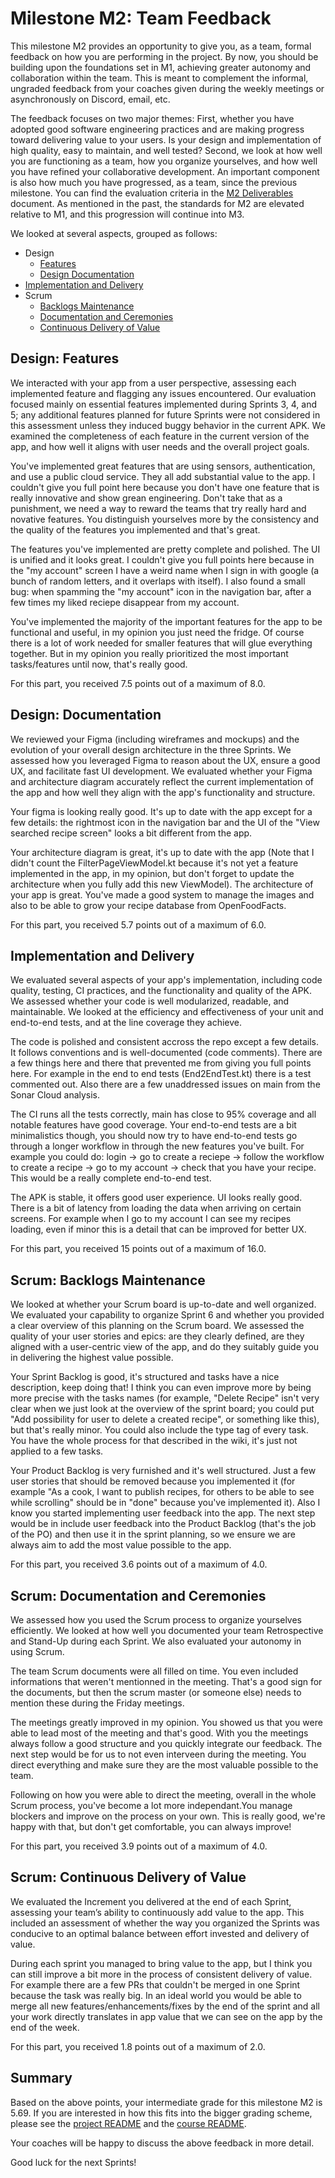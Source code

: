 # Milestone M2: Team Feedback

This milestone M2 provides an opportunity to give you, as a team, formal feedback on how you are performing in the project. By now, you should be building upon the foundations set in M1, achieving greater autonomy and collaboration within the team. This is meant to complement the informal, ungraded feedback from your coaches given during the weekly meetings or asynchronously on Discord, email, etc.

The feedback focuses on two major themes:
First, whether you have adopted good software engineering practices and are making progress toward delivering value to your users.
Is your design and implementation of high quality, easy to maintain, and well tested?
Second, we look at how well you are functioning as a team, how you organize yourselves, and how well you have refined your collaborative development.
An important component is also how much you have progressed, as a team, since the previous milestone.
You can find the evaluation criteria in the [M2 Deliverables](https://github.com/swent-epfl/public/blob/main/project/M2.md) document.
As mentioned in the past, the standards for M2 are elevated relative to M1, and this progression will continue into M3.

We looked at several aspects, grouped as follows:

 - Design
   - [Features](#design-features)
   - [Design Documentation](#design-documentation)
 - [Implementation and Delivery](#implementation-and-delivery)
 - Scrum
   - [Backlogs Maintenance](#scrum-backlogs-maintenance)
   - [Documentation and Ceremonies](#scrum-documentation-and-ceremonies)
   - [Continuous Delivery of Value](#scrum-continuous-delivery-of-value)

## Design: Features

We interacted with your app from a user perspective, assessing each implemented feature and flagging any issues encountered. Our evaluation focused mainly on essential features implemented during Sprints 3, 4, and 5; any additional features planned for future Sprints were not considered in this assessment unless they induced buggy behavior in the current APK.
We examined the completeness of each feature in the current version of the app, and how well it aligns with user needs and the overall project goals.


You've implemented great features that are using sensors, authentication, and use a public cloud service. They all add substantial value to the app. I couldn't give you full point here because you don't have one feature that is really innovative and show grean engineering. Don't take that as a punishment, we need a way to reward the teams that try really hard and novative features. You distinguish yourselves more by the consistency and the quality of the features you implemented and that's great.

The features you've implemented are pretty complete and polished. The UI is unified and it looks great. I couldn't give you full points here because in the "my account" screen I have a weird name when I sign in with google (a bunch of random letters, and it overlaps with itself). I also found a small bug: when spamming the "my account" icon in the navigation bar, after a few times my liked reciepe disappear from my account.

You've implemented the majority of the important features for the app to be functional and useful, in my opinion you just need the fridge. Of course there is a lot of work needed for smaller features that will glue everything together. But in my opinion you really prioritized the most important tasks/features until now, that's really good.


For this part, you received 7.5 points out of a maximum of 8.0.

## Design: Documentation

We reviewed your Figma (including wireframes and mockups) and the evolution of your overall design architecture in the three Sprints.
We assessed how you leveraged Figma to reason about the UX, ensure a good UX, and facilitate fast UI development.
We evaluated whether your Figma and architecture diagram accurately reflect the current implementation of the app and how well they align with the app's functionality and structure.


Your figma is looking really good. It's up to date with the app except for a few details: the rightmost icon in the navigation bar and the UI of the "View searched recipe screen" looks a bit different from the app.

Your architecture diagram is great, it's up to date with the app (Note that I didn't count the FilterPageViewModel.kt because it's not yet a feature implemented in the app, in my opinion, but don't forget to update the architecture when you fully add this new ViewModel). The architecture of your app is great. You've made a good system to manage the images and also to be able to grow your recipe database from OpenFoodFacts. 


For this part, you received 5.7 points out of a maximum of 6.0.

## Implementation and Delivery

We evaluated several aspects of your app's implementation, including code quality, testing, CI practices, and the functionality and quality of the APK.
We assessed whether your code is well modularized, readable, and maintainable.
We looked at the efficiency and effectiveness of your unit and end-to-end tests, and at the line coverage they achieve.


The code is polished and consistent accross the repo except a few details. It follows conventions and is well-documented (code comments). There are a few things here and there that prevented me from giving you full points here. For example in the end to end tests (End2EndTest.kt) there is a test commented out. Also there are a few unaddressed issues on main from the Sonar Cloud analysis.

The CI runs all the tests correctly, main has close to 95% coverage and all notable features have good coverage. Your end-to-end tests are a bit minimalistics though, you should now try to have end-to-end tests go through a longer workflow in through the new features you've built. For example you could do: login -> go to create a reciepe -> follow the workflow to create a recipe -> go to my account -> check that you have your recipe. This would be a really complete end-to-end test.

The APK is stable, it offers good user experience. UI looks really good. There is a bit of latency from loading the data when arriving on certain screens. For example when I go to my account I can see my recipes loading, even if minor this is a detail that can be improved for better UX. 


For this part, you received 15 points out of a maximum of 16.0.

## Scrum: Backlogs Maintenance

We looked at whether your Scrum board is up-to-date and well organized.
We evaluated your capability to organize Sprint 6 and whether you provided a clear overview of this planning on the Scrum board.
We assessed the quality of your user stories and epics: are they clearly defined, are they aligned with a user-centric view of the app, and do they suitably guide you in delivering the highest value possible.


Your Sprint Backlog is good, it's structured and tasks have a nice description, keep doing that! I think you can even improve more by being more precise with the tasks names (for example, "Delete Recipe" isn't very clear when we just look at the overview of the sprint board; you could put "Add possibility for user to delete a created recipe", or something like this), but that's really minor. You could also include the type tag of every task. You have the whole process for that described in the wiki, it's just not applied to a few tasks.

Your Product Backlog is very furnished and it's well structured. Just a few user stories that should be removed because you implemented it (for example "As a cook, I want to publish recipes, for others to be able to see while scrolling" should be in "done" because you've implemented it). Also I know you started implementing user feedback into the app. The next step would be in include user feedback into the Product Backlog (that's the job of the PO) and then use it in the sprint planning, so we ensure we are always aim to add the most value possible to the app.


For this part, you received 3.6 points out of a maximum of 4.0.

## Scrum: Documentation and Ceremonies

We assessed how you used the Scrum process to organize yourselves efficiently.
We looked at how well you documented your team Retrospective and Stand-Up during each Sprint.
We also evaluated your autonomy in using Scrum.


The team Scrum documents were all filled on time. You even included informations that weren't mentionned in the meeting. That's a good sign for the documents, but then the scrum master (or someone else) needs to mention these during the Friday meetings.

The meetings greatly improved in my opinion. You showed us that you were able to lead most of the meeting and that's good. With you the meetings always follow a good structure and you quickly integrate our feedback. The next step would be for us to not even interveen during the meeting. You direct everything and make sure they are the most valuable possible to the team.

Following on how you were able to direct the meeting, overall in the whole Scrum process, you've become a lot more independant.You manage blockers and improve on the process on your own. This is really good, we're happy with that, but don't get comfortable, you can always improve! 


For this part, you received 3.9 points out of a maximum of 4.0.

## Scrum: Continuous Delivery of Value

We evaluated the Increment you delivered at the end of each Sprint, assessing your team’s ability to continuously add value to the app.
This included an assessment of whether the way you organized the Sprints was conducive to an optimal balance between effort invested and delivery of value.


During each sprint you managed to bring value to the app, but I think you can still improve a bit more in the process of consistent delivery of value. For example there are a few PRs that couldn't be merged in one Sprint because the task was really big. In an ideal world you would be able to merge all new features/enhancements/fixes by the end of the sprint and all your work directly translates in app value that we can see on the app by the end of the week.


For this part, you received 1.8 points out of a maximum of 2.0.

## Summary

Based on the above points, your intermediate grade for this milestone M2 is 5.69. If you are interested in how this fits into the bigger grading scheme, please see the [project README](https://github.com/swent-epfl/public/blob/main/project/README.md) and the [course README](https://github.com/swent-epfl/public/blob/main/README.md).

Your coaches will be happy to discuss the above feedback in more detail.

Good luck for the next Sprints!
